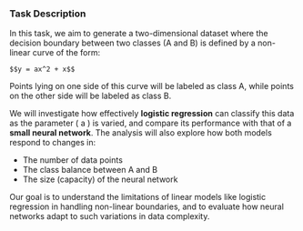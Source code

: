 ###  Task Description

In this task, we aim to generate a two-dimensional dataset where the decision boundary between two classes (A and B) is defined by a non-linear curve of the form:

`$$y = ax^2 + x$$`

Points lying on one side of this curve will be labeled as class A, while points on the other side will be labeled as class B.

We will investigate how effectively **logistic regression** can classify this data as the parameter \( a \) is varied, and compare its performance with that of a **small neural network**. The analysis will also explore how both models respond to changes in:

- The number of data points  
- The class balance between A and B  
- The size (capacity) of the neural network  

Our goal is to understand the limitations of linear models like logistic regression in handling non-linear boundaries, and to evaluate how neural networks adapt to such variations in data complexity.
